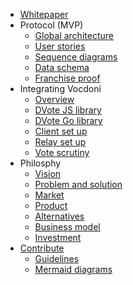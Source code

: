 - [Whitepaper](/whitepaper.md)
- Protocol (MVP)
    - [Global architecture](/protocol/architecture.md)
    - [User stories](/protocol/user-stories.md)
    - [Sequence diagrams](/protocol/sequence-diagrams.md)
    - [Data schema](/protocol/data-schema.md)
    - [Franchise proof](/protocol/franchise-proof.md)
- Integrating Vocdoni
    - [Overview](/integration/overview.md)
    - [DVote JS library](/integration/dvote-js.md)
    - [DVote Go library](/integration/go-dvote.md)
    - [Client set up](/integration/client-set-up.md)
    - [Relay set up](/integration/relay-set-up.md)
    - [Vote scrutiny](/integration/scrutiny.md)
- Philosphy
  - [Vision](/philosophy/vision.md)
  - [Problem and solution](/philosophy/problem-solution.md)
  - [Market](/philosophy/market.md)
  - [Product](/philosophy/product.md)
  - [Alternatives](/philosophy/alternatives.md)
  - [Business model](/philosophy/business-model.md)
  - [Investment](/philosophy/investment.md)
- [Contribute](/contribute.md)
    - [Guidelines](/contribute/guidelines.md)
    - [Mermaid diagrams](/contribute/mermaid.md)
